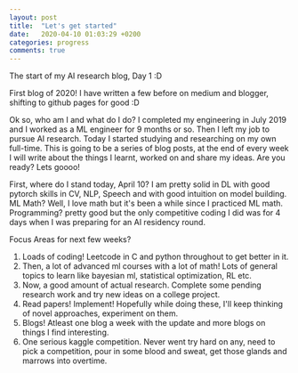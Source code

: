 ```yaml
---
layout: post
title:  "Let's get started"
date:   2020-04-10 01:03:29 +0200
categories: progress
comments: true
---
```

The start of my AI research blog, Day 1 :D

<!--more-->

First blog of 2020! I have written a few before on medium and blogger, shifting to github pages for good :D

Ok so, who am I and what do I do?
I completed my engineering in July 2019 and I worked as a ML engineer for 9 months or so. Then I left my job to pursue AI research. Today I started studying and researching on my own full-time. This is going to be a series of blog posts, at the end of every week I will write about the things I learnt, worked on and share my ideas. Are you ready? Lets goooo!

First, where do I stand today, April 10?
I am pretty solid in DL with good pytorch skills in CV, NLP, Speech and with good intuition on model building. ML Math? Well, I love math but it's been a while since I practiced ML math. Programming? pretty good but the only competitive coding I did was for 4 days when I was preparing for an AI residency round.

Focus Areas for next few weeks?
1. Loads of coding! Leetcode in C and python throughout to get better in it.
2. Then, a lot of advanced ml courses with a lot of math! Lots of general topics to learn like bayesian ml, statistical optimization, RL etc.  
3. Now, a good amount of actual research. Complete some pending research work and try new ideas on a college project.
4. Read papers! Implement! Hopefully while doing these, I'll keep thinking of novel approaches, experiment on them.
5. Blogs! Atleast one blog a week with the update and more blogs on things I find interesting.
6. One serious kaggle competition. Never went try hard on any, need to pick a competition, pour in some blood and sweat, get those glands and marrows into overtime.
